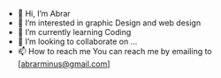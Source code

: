 - 👋 Hi, I’m Abrar
- 👀 I’m interested in graphic Design and web design
- 🌱 I’m currently learning Coding
- 💞️ I’m looking to collaborate on ...
- 📫 How to reach me You can reach me by emailing to [abrarminus@gmail.com]

<!---
abrarminus/abrarminus is a ✨ special ✨ repository because its `README.md` (this file) appears on your GitHub profile.
You can click the Preview link to take a look at your changes.
--->
